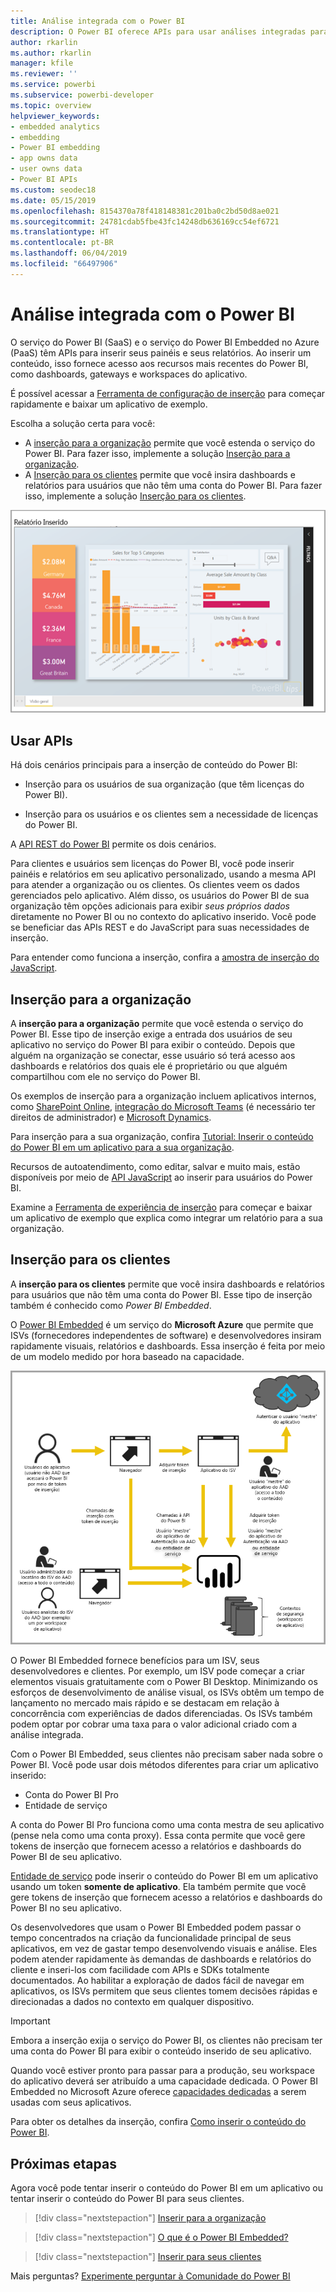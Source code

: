 ```yaml
---
title: Análise integrada com o Power BI
description: O Power BI oferece APIs para usar análises integradas para seus dashboards e relatórios nos aplicativos. Saiba mais sobre a integração com o Power BI em ambientes de PaaS e SaaS usando software de análise integrada, ferramentas de análise integrada ou ferramentas de business intelligence inseridas.
author: rkarlin
ms.author: rkarlin
manager: kfile
ms.reviewer: ''
ms.service: powerbi
ms.subservice: powerbi-developer
ms.topic: overview
helpviewer_keywords:
- embedded analytics
- embedding
- Power BI embedding
- app owns data
- user owns data
- Power BI APIs
ms.custom: seodec18
ms.date: 05/15/2019
ms.openlocfilehash: 8154370a78f418148381c201ba0c2bd50d8ae021
ms.sourcegitcommit: 24781cdab5fbe43fc14248db636169cc54ef6721
ms.translationtype: HT
ms.contentlocale: pt-BR
ms.lasthandoff: 06/04/2019
ms.locfileid: "66497906"
---
```

# <a name="embedded-analytics-with-power-bi"></a>Análise integrada com o Power BI

O serviço do Power BI (SaaS) e o serviço do Power BI Embedded no Azure (PaaS) têm APIs para inserir seus painéis e seus relatórios. Ao inserir um conteúdo, isso fornece acesso aos recursos mais recentes do Power BI, como dashboards, gateways e workspaces do aplicativo.

É possível acessar a [Ferramenta de configuração de inserção](https://aka.ms/embedsetup) para começar rapidamente e baixar um aplicativo de exemplo.

Escolha a solução certa para você:

* A [inserção para a organização](embedding.md#embedding-for-your-organization) permite que você estenda o serviço do Power BI. Para fazer isso, implemente a solução [Inserção para a organização](https://aka.ms/embedsetup/UserOwnsData).
* A [Inserção para os clientes](embedding.md#embedding-for-your-customers) permite que você insira dashboards e relatórios para usuários que não têm uma conta do Power BI. Para fazer isso, implemente a solução [Inserção para os clientes](https://aka.ms/embedsetup/AppOwnsData).

![Exemplo de PBIE](media/what-can-you-do/what-can-you-do-02.png)

## <a name="use-apis"></a>Usar APIs

Há dois cenários principais para a inserção de conteúdo do Power BI:
- Inserção para os usuários de sua organização (que têm licenças do Power BI). 
 
- Inserção para os usuários e os clientes sem a necessidade de licenças do Power BI. 

A [API REST do Power BI](https://docs.microsoft.com/rest/api/power-bi/) permite os dois cenários.

Para clientes e usuários sem licenças do Power BI, você pode inserir painéis e relatórios em seu aplicativo personalizado, usando a mesma API para atender a organização ou os clientes. Os clientes veem os dados gerenciados pelo aplicativo. Além disso, os usuários do Power BI de sua organização têm opções adicionais para exibir *seus próprios dados* diretamente no Power BI ou no contexto do aplicativo inserido. Você pode se beneficiar das APIs REST e do JavaScript para suas necessidades de inserção.

Para entender como funciona a inserção, confira a [amostra de inserção do JavaScript](https://microsoft.github.io/PowerBI-JavaScript/demo/).

## <a name="embedding-for-your-organization"></a>Inserção para a organização

A **inserção para a organização** permite que você estenda o serviço do Power BI. Esse tipo de inserção exige a entrada dos usuários de seu aplicativo no serviço do Power BI para exibir o conteúdo. Depois que alguém na organização se conectar, esse usuário só terá acesso aos dashboards e relatórios dos quais ele é proprietário ou que alguém compartilhou com ele no serviço do Power BI.

Os exemplos de inserção para a organização incluem aplicativos internos, como [SharePoint Online](https://powerbi.microsoft.com/blog/integrate-power-bi-reports-in-sharepoint-online/), [integração do Microsoft Teams](https://powerbi.microsoft.com/blog/power-bi-teams-up-with-microsoft-teams/) (é necessário ter direitos de administrador) e [Microsoft Dynamics](https://docs.microsoft.com/dynamics365/customer-engagement/basics/add-edit-power-bi-visualizations-dashboard).

Para inserção para a sua organização, confira [Tutorial: Inserir o conteúdo do Power BI em um aplicativo para a sua organização](embed-sample-for-your-organization.md).

Recursos de autoatendimento, como editar, salvar e muito mais, estão disponíveis por meio de [API JavaScript](https://github.com/Microsoft/PowerBI-JavaScript) ao inserir para usuários do Power BI.

Examine a [Ferramenta de experiência de inserção](https://aka.ms/embedsetup/UserOwnsData) para começar e baixar um aplicativo de exemplo que explica como integrar um relatório para a sua organização.

## <a name="embedding-for-your-customers"></a>Inserção para os clientes

A **inserção para os clientes** permite que você insira dashboards e relatórios para usuários que não têm uma conta do Power BI. Esse tipo de inserção também é conhecido como *Power BI Embedded*.

O [Power BI Embedded](azure-pbie-what-is-power-bi-embedded.md) é um serviço do **Microsoft Azure** que permite que ISVs (fornecedores independentes de software) e desenvolvedores insiram rapidamente visuais, relatórios e dashboards. Essa inserção é feita por meio de um modelo medido por hora baseado na capacidade.

![Fluxo de inserção ao inserir para os clientes](media/embedding/powerbi-embed-flow.png)

O Power BI Embedded fornece benefícios para um ISV, seus desenvolvedores e clientes. Por exemplo, um ISV pode começar a criar elementos visuais gratuitamente com o Power BI Desktop. Minimizando os esforços de desenvolvimento de análise visual, os ISVs obtêm um tempo de lançamento no mercado mais rápido e se destacam em relação à concorrência com experiências de dados diferenciadas. Os ISVs também podem optar por cobrar uma taxa para o valor adicional criado com a análise integrada.

Com o Power BI Embedded, seus clientes não precisam saber nada sobre o Power BI. Você pode usar dois métodos diferentes para criar um aplicativo inserido:
- Conta do Power BI Pro 
- Entidade de serviço 

A conta do Power BI Pro funciona como uma conta mestra de seu aplicativo (pense nela como uma conta proxy). Essa conta permite que você gere tokens de inserção que fornecem acesso a relatórios e dashboards do Power BI de seu aplicativo.

[Entidade de serviço](embed-service-principal.md) pode inserir o conteúdo do Power BI em um aplicativo usando um token **somente de aplicativo**. Ela também permite que você gere tokens de inserção que fornecem acesso a relatórios e dashboards do Power BI no seu aplicativo.

Os desenvolvedores que usam o Power BI Embedded podem passar o tempo concentrados na criação da funcionalidade principal de seus aplicativos, em vez de gastar tempo desenvolvendo visuais e análise. Eles podem atender rapidamente às demandas de dashboards e relatórios do cliente e inseri-los com facilidade com APIs e SDKs totalmente documentados. Ao habilitar a exploração de dados fácil de navegar em aplicativos, os ISVs permitem que seus clientes tomem decisões rápidas e direcionadas a dados no contexto em qualquer dispositivo.

> [!IMPORTANT]
> Embora a inserção exija o serviço do Power BI, os clientes não precisam ter uma conta do Power BI para exibir o conteúdo inserido de seu aplicativo. 

Quando você estiver pronto para passar para a produção, seu workspace do aplicativo deverá ser atribuído a uma capacidade dedicada. O Power BI Embedded no Microsoft Azure oferece [capacidades dedicadas](azure-pbie-create-capacity.md) a serem usadas com seus aplicativos.

Para obter os detalhes da inserção, confira [Como inserir o conteúdo do Power BI](embed-sample-for-customers.md).

## <a name="next-steps"></a>Próximas etapas

Agora você pode tentar inserir o conteúdo do Power BI em um aplicativo ou tentar inserir o conteúdo do Power BI para seus clientes.

> [!div class="nextstepaction"]
> [Inserir para a organização](embed-sample-for-your-organization.md)

> [!div class="nextstepaction"]
> [O que é o Power BI Embedded?](azure-pbie-what-is-power-bi-embedded.md)

> [!div class="nextstepaction"]
>[Inserir para seus clientes](embed-sample-for-customers.md)

Mais perguntas? [Experimente perguntar à Comunidade do Power BI](http://community.powerbi.com/)
